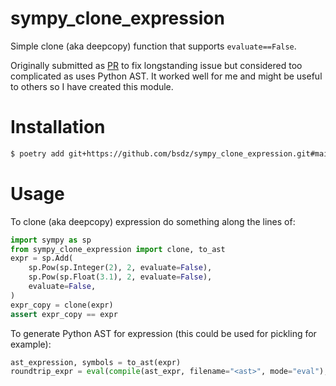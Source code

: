 # sympy_clone_expression

Simple clone (aka deepcopy) function that supports `evaluate==False`.

Originally submitted as [PR](https://github.com/sympy/sympy/pull/20665) to fix longstanding issue but considered too complicated as uses Python AST. It worked well for me and might be useful to others so I have created this module.

# Installation
```bash
$ poetry add git+https://github.com/bsdz/sympy_clone_expression.git#main
```

# Usage

To clone (aka deepcopy) expression do something along the lines of:

```python
import sympy as sp
from sympy_clone_expression import clone, to_ast
expr = sp.Add(
    sp.Pow(sp.Integer(2), 2, evaluate=False),
    sp.Pow(sp.Float(3.1), 2, evaluate=False),
    evaluate=False,
)
expr_copy = clone(expr)
assert expr_copy == expr
```

To generate Python AST for expression (this could be used for pickling for example):

```python
ast_expression, symbols = to_ast(expr)
roundtrip_expr = eval(compile(ast_expr, filename="<ast>", mode="eval"), symbols)
```